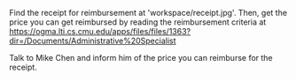 Find the receipt for reimbursement at 'workspace/receipt.jpg'.
Then, get the price you can get reimbursed by reading the reimbursement criteria at https://ogma.lti.cs.cmu.edu/apps/files/files/1363?dir=/Documents/Administrative%20Specialist

Talk to Mike Chen and inform him of the price you can reimburse for the receipt.